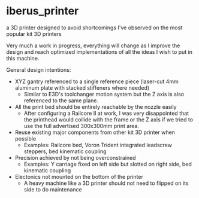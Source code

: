 # iberus_printer
a 3D printer designed to avoid shortcomings I've observed on the most popular kit 3D printers

Very much a work in progress, everything will change as I improve the design and reach optimized implementations of all the ideas I wish to put in this machine.

General design intentions:
- XYZ gantry referenced to a single reference piece (laser-cut 4mm aluminum plate with stacked stiffeners where needed)
  - Similar to E3D's toolchanger motion system but the Z axis is also referenced to the same plane.
- All the print bed should be entirely reachable by the nozzle easily
  - After configuring a Railcore II at work, I was very disappointed that the printhead would collide with the frame or the Z axis if we tried to use the full advertised 300x300mm print area.
- Reuse existing major components from other kit 3D printer when possible
  - Examples: Railcore bed, Voron Trident integrated leadscrew steppers, bed kinematic coupling
- Precision achieved by not being overconstrained
  - Examples: Y carriage fixed on left side but slotted on right side, bed kinematic coupling
- Electonics not mounted on the bottom of the printer
  - A heavy machine like a 3D printer should not need to flipped on its side to do maintenance
